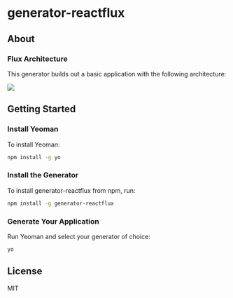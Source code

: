 # generator-reactflux

## About

### Flux Architecture

This generator builds out a basic application with the following architecture:

![](https://github.com/facebook/flux/raw/master/docs/img/flux-diagram-white-background.png)

## Getting Started


### Install Yeoman

To install Yeoman:

```bash
npm install -g yo
```


### Install the Generator

To install generator-reactflux from npm, run:

```bash
npm install -g generator-reactflux
```

### Generate Your Application

Run Yeoman and select your generator of choice:

```bash
yo
```

## License

MIT
